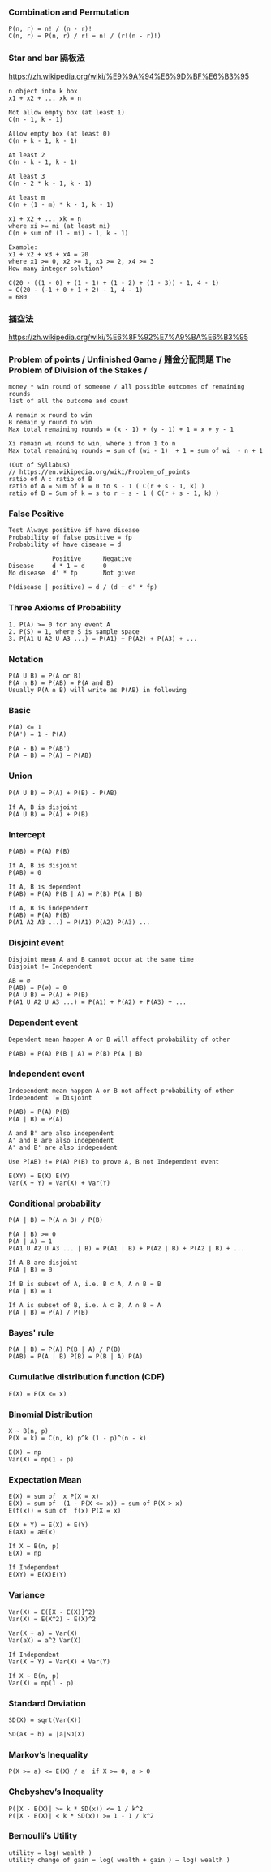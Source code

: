 ### Combination and Permutation

```
P(n, r) = n! / (n - r)!
C(n, r) = P(n, r) / r! = n! / (r!(n - r)!)
```

### Star and bar 隔板法

https://zh.wikipedia.org/wiki/%E9%9A%94%E6%9D%BF%E6%B3%95

```
n object into k box
x1 + x2 + ... xk = n

Not allow empty box (at least 1)
C(n - 1, k - 1)

Allow empty box (at least 0)
C(n + k - 1, k - 1)

At least 2
C(n - k - 1, k - 1)

At least 3
C(n - 2 * k - 1, k - 1)

At least m
C(n + (1 - m) * k - 1, k - 1)

x1 + x2 + ... xk = n
where xi >= mi (at least mi)
C(n + sum of (1 - mi) - 1, k - 1)

Example:
x1 + x2 + x3 + x4 = 20
where x1 >= 0, x2 >= 1, x3 >= 2, x4 >= 3
How many integer solution?

C(20 - ((1 - 0) + (1 - 1) + (1 - 2) + (1 - 3)) - 1, 4 - 1)
= C(20 - (-1 + 0 + 1 + 2) - 1, 4 - 1)
= 680
```

### 插空法

https://zh.wikipedia.org/wiki/%E6%8F%92%E7%A9%BA%E6%B3%95

### Problem of points / Unfinished Game  / 賭金分配問題 The Problem of Division of the Stakes / 

```
money * win round of someone / all possible outcomes of remaining rounds
list of all the outcome and count

A remain x round to win
B remain y round to win
Max total remaining rounds = (x - 1) + (y - 1) + 1 = x + y - 1

Xi remain wi round to win, where i from 1 to n
Max total remaining rounds = sum of (wi - 1)  + 1 = sum of wi  - n + 1

(Out of Syllabus)
// https://en.wikipedia.org/wiki/Problem_of_points
ratio of A : ratio of B 
ratio of A = Sum of k = 0 to s - 1 ( C(r + s - 1, k) )
ratio of B = Sum of k = s to r + s - 1 ( C(r + s - 1, k) )
```

### False Positive

```
Test Always positive if have disease
Probability of false positive = fp
Probability of have disease = d

            Positive      Negative
Disease     d * 1 = d     0
No disease  d' * fp       Not given

P(disease | positive) = d / (d + d' * fp)
```

### Three Axioms of Probability

```
1. P(A) >= 0 for any event A
2. P(S) = 1, where S is sample space
3. P(A1 U A2 U A3 ...) = P(A1) + P(A2) + P(A3) + ...
```

### Notation

```
P(A U B) = P(A or B)
P(A ∩ B) = P(AB) = P(A and B)
Usually P(A ∩ B) will write as P(AB) in following
```

### Basic

```
P(A) <= 1
P(A') = 1 - P(A)

P(A - B) = P(AB')
P(A − B) = P(A) − P(AB)
```

### Union

```
P(A U B) = P(A) + P(B) - P(AB)

If A, B is disjoint
P(A U B) = P(A) + P(B)
```

### Intercept

```
P(AB) = P(A) P(B)

If A, B is disjoint
P(AB) = 0

If A, B is dependent
P(AB) = P(A) P(B | A) = P(B) P(A | B)

If A, B is independent
P(AB) = P(A) P(B)
P(A1 A2 A3 ...) = P(A1) P(A2) P(A3) ...
```

### Disjoint event

```
Disjoint mean A and B cannot occur at the same time
Disjoint != Independent

AB = ∅
P(AB) = P(∅) = 0
P(A U B) = P(A) + P(B)
P(A1 U A2 U A3 ...) = P(A1) + P(A2) + P(A3) + ...
```

### Dependent event

```
Dependent mean happen A or B will affect probability of other

P(AB) = P(A) P(B | A) = P(B) P(A | B)
```

### Independent event

```
Independent mean happen A or B not affect probability of other
Independent != Disjoint

P(AB) = P(A) P(B)
P(A | B) = P(A)

A and B' are also independent
A' and B are also independent
A' and B' are also independent

Use P(AB) != P(A) P(B) to prove A, B not Independent event

E(XY) = E(X) E(Y)
Var(X + Y) = Var(X) + Var(Y)
```

### Conditional probability

```
P(A | B) = P(A ∩ B) / P(B)

P(A | B) >= 0
P(A | A) = 1
P(A1 U A2 U A3 ... | B) = P(A1 | B) + P(A2 | B) + P(A2 | B) + ...

If A B are disjoint
P(A | B) = 0

If B is subset of A, i.e. B ⊂ A, A ∩ B = B
P(A | B) = 1

If A is subset of B, i.e. A ⊂ B, A ∩ B = A
P(A | B) = P(A) / P(B)
```

### Bayes' rule

```
P(A | B) = P(A) P(B | A) / P(B)
P(AB) = P(A | B) P(B) = P(B | A) P(A)
```

### Cumulative distribution function (CDF)

```
F(X) = P(X <= x)
```

### Binomial Distribution

```
X ~ B(n, p)
P(X = k) = C(n, k) p^k (1 - p)^(n - k)

E(X) = np
Var(X) = np(1 - p)
```

### Expectation Mean

```
E(X) = sum of  x P(X = x)
E(X) = sum of  (1 - P(X <= x)) = sum of P(X > x)
E(f(x)) = sum of  f(x) P(X = x)

E(X + Y) = E(X) + E(Y)
E(aX) = aE(x)

If X ~ B(n, p)
E(X) = np

If Independent
E(XY) = E(X)E(Y)
```

### Variance 

```
Var(X) = E([X - E(X)]^2)
Var(X) = E(X^2) - E(X)^2

Var(X + a) = Var(X)
Var(aX) = a^2 Var(X)

If Independent
Var(X + Y) = Var(X) + Var(Y)

If X ~ B(n, p)
Var(X) = np(1 - p)
```

### Standard Deviation

```
SD(X) = sqrt(Var(X))

SD(aX + b) = |a|SD(X)
```

### Markov’s Inequality

```
P(X >= a) <= E(X) / a  if X >= 0, a > 0
```

### Chebyshev’s Inequality

```
P(|X - E(X)| >= k * SD(x)) <= 1 / k^2
P(|X - E(X)| < k * SD(x)) >= 1 - 1 / k^2
```

### Bernoulli’s Utility

```
utility = log( wealth )
utility change of gain = log( wealth + gain ) – log( wealth )
```

